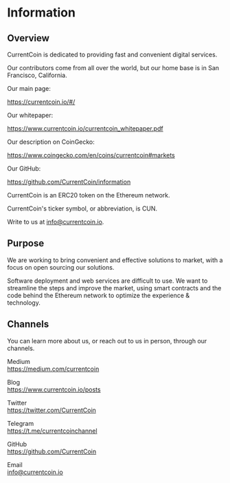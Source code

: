 # Information

Overview
------

CurrentCoin is dedicated to providing fast and convenient digital services.

Our contributors come from all over the world, but our home base is in San Francisco, California.

Our main page:

https://currentcoin.io/#/

Our whitepaper:

https://www.currentcoin.io/currentcoin_whitepaper.pdf

Our description on CoinGecko:

https://www.coingecko.com/en/coins/currentcoin#markets

Our GitHub:

https://github.com/CurrentCoin/information

CurrentCoin is an ERC20 token on the Ethereum network.

CurrentCoin's ticker symbol, or abbreviation, is CUN.

Write to us at info@currentcoin.io.

Purpose
------

We are working to bring convenient and effective solutions to market, with a focus on open sourcing our solutions.

Software deployment and web services are difficult to use. We want to streamline the steps and improve the market, using smart contracts and the code behind the Ethereum network to optimize the experience & technology.

Channels
------
You can learn more about us, or reach out to us in person, through our channels.


Medium  
https://medium.com/currentcoin 

Blog  
https://www.currentcoin.io/posts

Twitter  
https://twitter.com/CurrentCoin  

Telegram  
https://t.me/currentcoinchannel

GitHub  
https://github.com/CurrentCoin  

Email  
info@currentcoin.io  

  
